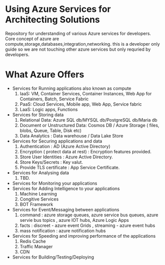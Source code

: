 # Using Azure Services for Architecting Solutions 
Repository for understanding of various Azure services for developers.
Core concept of azure are compute,storage,databases,integration,networking.
this is a developer only guide so we are not touching other azure services but only requried by developers.

# What Azure Offers
* Services for Running applications also known as compute
  1. IaaS: VM, Container Services, Container Instances, Web App for Containers, Batch, Service Fabric
  2. PaaS: Cloud Services, Mobile app, Web App, Service fabric
  3. LaaS: Logic apps, Functions
* Services for Storing data
  1. Relational Data: Azure SQL db/MYSQL db/PostgreSQL db/Maria db
  2. Document or Unstructured Data: Cosmos DB / Azure Storage ( files, blobs, Queue, Table, Disk etc)
  3. Data Analytics : Data warehouse / Data Lake Store
* Services for Securing applications and data
  1. Authentication : AD (Azure Active Directory)
  2. Encryption ( protect data at rest) : Encryption features provided.
  3. Store User Identities : Azure Active Directory.
  4. Store Keys/Secrets : Key valut.
  5. Provide TLS certificate : App Service Certificate. 
* Services for Analysing data
  1. TBD.
* Services for Monitoring your applications
* Services for Adding Intelligence to your applications
  1. Machine Learning
  2. Congitive Services
  3. BOT Framework
* Services for Event/Messaging between applications
  1. command : azure storage queues, azure service bus queues, azure servie bus topics , azure IOT hubs, Azure Logic Apps
  2. facts : discreet - azure event Grids , streaming - azure event hubs
  3. mass notification : azure notification hubs
* Services for Speeding and improving performance of the applications
  1. Redis Cache
  2. Traffic Manager
  3. CDN 
* Services for Building/Testing/Deploying

